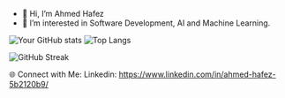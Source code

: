 - 👋 Hi, I’m Ahmed Hafez
- 👀 I’m interested in Software Development, AI and Machine Learning.

![Your GitHub stats](https://github-readme-stats.vercel.app/api?username=AhmedHafez1&show_icons=true&theme=radical)
![Top Langs](https://github-readme-stats.vercel.app/api/top-langs/?username=AhmedHafez1&layout=compact&theme=radical)

![GitHub Streak](https://github-readme-streak-stats.herokuapp.com/?user=AhmedHafez1&theme=radical)

🌐 Connect with Me:
Linkedin: https://www.linkedin.com/in/ahmed-hafez-5b2120b9/

